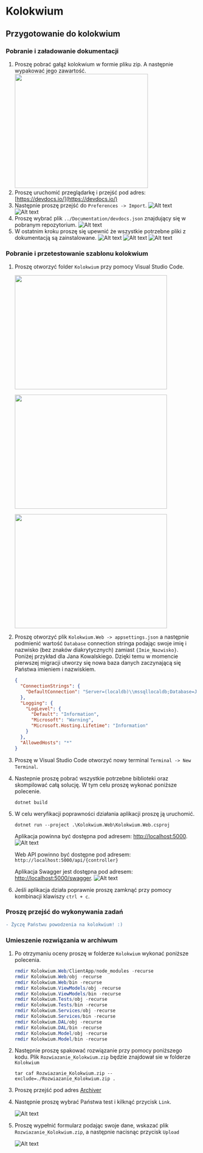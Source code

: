 # Kolokwium
## Przygotowanie do kolokwium
### Pobranie i załadowanie dokumentacji
1) Proszę pobrać gałąź kolokwium w formie pliku zip. A następnie wypakować jego zawartość.
  <img src="Img/download_zip.png" width=350 height=300></img>
2) Proszę uruchomić przeglądarkę i przejść pod adres: [https://devdocs.io/](https://devdocs.io/)
3) Następnie proszę przejść do `Preferences -> Import`.
  ![Alt text](Img/2020_01_17_10_19_11_DevDocs_API_Documentation.png?raw=true)
  ![Alt text](Img/2020_01_17_10_20_08_Preferences_DevDocs.png?raw=true)
4) Proszę wybrać plik `../Documentation/devdocs.json` znajdujący się w pobranym repozytorium.
  ![Alt text](Img/2020_01_17_10_21_04_Otwieranie.png?raw=true)
5) W ostatnim kroku proszę się upewnić że wszystkie potrzebne pliki z dokumentacją są zainstalowane.
  ![Alt text](Img/2020_01_17_10_26_06_PSI.png?raw=true)
  ![Alt text](Img/2020_01_17_10_26_41_DevDocs_API_Documentation.png?raw=true)
  ![Alt text](Img/2020_01_17_10_28_09_Offline_DevDocs.png?raw=true)

### Pobranie i przetestowanie szablonu kolokwium
1) Proszę otworzyć folder `Kolokwium` przy pomocy Visual Studio Code.

    <img src="Img/open_folder.png" width=400 height=300></img>

    <img src="Img/open_folder2.png" width=400 height=300></img>

    <img src="Img/open_folder3.png" width=400 height=300></img>

2) Proszę otworzyć plik `Kolokwium.Web -> appsettings.json` a następnie podmienić wartość `Database` connection stringa podając swoje imię i nazwisko (bez znaków diakrytycznych) zamiast `{Imie_Nazwisko}`. Poniżej przykład dla Jana Kowalskiego. Dzięki temu w momencie pierwszej migracji utworzy się nowa baza danych zaczynającą się Państwa imieniem i nazwiskiem.
    ```json
    {
      "ConnectionStrings": {
        "DefaultConnection": "Server=(localdb)\\mssqllocaldb;Database=Jan_Kowalski_Kolowkium_ZPI_N_AppDb;Trusted_Connection=True;MultipleActiveResultSets=true"
      },
      "Logging": {
        "LogLevel": {
          "Default": "Information",
          "Microsoft": "Warning",
          "Microsoft.Hosting.Lifetime": "Information"
        }
      },
      "AllowedHosts": "*"
    }
    ```
3) Proszę w Visual Studio Code otworzyć nowy terminal `Terminal -> New Terminal`.
    
4) Nastepnie proszę pobrać wszystkie potrzebne biblioteki oraz skompilować całą solucję. W tym celu proszę wykonać poniższe polecenie.

    ```
    dotnet build
    ```
    
5) W celu weryfikacji poprawności działania aplikacji proszę ją uruchomić.

    ```
    dotnet run --project .\Kolokwium.Web\Kolokwium.Web.csproj
    ```

    Aplikacja powinna być dostępna pod adresem: [http://localhost:5000](http://localhost:5000).
    ![Alt text](Img/react_run.png?raw=true)

    Web API powinno być dostępne pod adresem: `http://localhost:5000/api/{controller}` 

    Aplikacja Swagger jest dostępna pod adresem: [http://localhost:5000/swagger](http://localhost:5000/swagger).
    ![Alt text](Img/swagger.png?raw=true)
    
6) Jeśli aplikacja działa poprawnie proszę zamknąć przy pomocy kombinacji klawiszy `ctrl + c`.

### Proszę przejść do wykonywania zadań

```diff
- Życzę Państwu powodzenia na kolokwium! :)
```

### Umieszenie rozwiązania w archiwum
1)  Po otrzymaniu oceny proszę w folderze `Kolokwium` wykonać poniższe polecenia.
    ```powershell
    rmdir Kolokwium.Web/ClientApp/node_modules -recurse
    rmdir Kolokwium.Web/obj -recurse
    rmdir Kolokwium.Web/bin -recurse
    rmdir Kolokwium.ViewModels/obj -recurse
    rmdir Kolokwium.ViewModels/bin -recurse
    rmdir Kolokwium.Tests/obj -recurse
    rmdir Kolokwium.Tests/bin -recurse
    rmdir Kolokwium.Services/obj -recurse
    rmdir Kolokwium.Services/bin -recurse
    rmdir Kolokwium.DAL/obj -recurse
    rmdir Kolokwium.DAL/bin -recurse
    rmdir Kolokwium.Model/obj -recurse
    rmdir Kolokwium.Model/bin -recurse    
    
    ```
2)  Następnie proszę spakować rozwiązanie przy pomocy poniższego kodu. Plik `Rozwiazanie_Kolokwium.zip` będzie znajdował sie w folderze `Kolokwium`

    ```
    tar caf Rozwiazanie_Kolokwium.zip --exclude=./Rozwiazanie_Kolokwium.zip . 
    ```
    
3)  Proszę przejść pod adres [Archiver](http://ik2a.kik.pcz.czest.pl/archiver/TestArchive/Index)
4)  Następnie proszę wybrać Państwa test i kilknąć przycisk `Link`.

    ![Alt text](Img/ArchiverUpload1.png?raw=true)
    
5)  Proszę wypełnić formularz podając swoje dane, wskazać plik `Rozwiazanie_Kolokwium.zip`, a następnie nacisnąc przycisk `Upload`

    ![Alt text](Img/ArchiverUpload2.png?raw=true)
    
 
